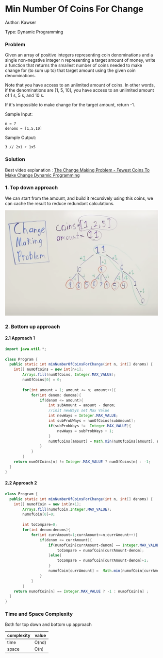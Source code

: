 # Min Number Of Coins For Change

Author: Kawser

Type: Dynamic Programming


### Problem
Given an array of positive integers representing coin denominations and a single non-negative integer n representing a target amount of money, 
write a function that returns the smallest number of coins needed to make change for (to sum up to) that target amount using the given coin denominations.

Note that you have access to an unlimited amount of coins. In other words, if the denominations are [1, 5, 10], 
you have access to an unlimited amount of 1 s, 5 s, and 10 s.

If it's impossible to make change for the target amount, return -1.

Sample Input:
```
n = 7
denoms = [1,5,10]
```
Sample Output:
``` 
3 // 2x1 + 1x5
```

### Solution

Best video explanation : [The Change Making Problem - Fewest Coins To Make Change Dynamic Programming](https://www.youtube.com/watch?v=jgiZlGzXMBw&list=PLiQ766zSC5jM2OKVr8sooOuGgZkvnOCTI&index=12)

### 1. Top down approach

We can start from the amount, and build it recursively using this coins, we can cache the result to reduce redundant calculations.   

![Top Down Approach](https://github.com/khabib97/problem-solving-notes/blob/main/dynamic-programming/top-down-approach.png)

### 2. Bottom up approach 

#### 2.1 Approach 1
```java
import java.util.*;

class Program {
  public static int minNumberOfCoinsForChange(int n, int[] denoms) {
    int[] numOfCoins = new int[n+1];
		Arrays.fill(numOfCoins, Integer.MAX_VALUE);
		numOfCoins[0] = 0;
		
		for(int amount = 1; amount <= n; amount++){
			for(int denom: denoms){
				if(denom <= amount){
					int subAmount = amount - denom;
					//init newWays set Max Value
					int newWays = Integer.MAX_VALUE;
					int subProbWays = numOfCoins[subAmount];
					if(subProbWays !=  Integer.MAX_VALUE){
						newWays = subProbWays + 1;
					}
					numOfCoins[amount] = Math.min(numOfCoins[amount], newWays);
				}
			}
		}
    return numOfCoins[n] != Integer.MAX_VALUE ? numOfCoins[n] : -1;
  }
}
```
#### 2.2 Approach 2
```java
class Program {
  public static int minNumberOfCoinsForChange(int n, int[] denoms) {
    int[] numofCoin = new int[n+1];
		Arrays.fill(numofCoin,Integer.MAX_VALUE);
		numofCoin[0]=0;
    
		int toCompare=0;
		for(int denom:denoms){
			for(int currAmount=1;currAmount<=n;currAmount++){
				if(denom <= currAmount){
					if(numofCoin[currAmount-denom] == Integer.MAX_VALUE){
						toCompare = numofCoin[currAmount-denom];
					}else{
						toCompare = numofCoin[currAmount-denom]+1;
					}
					numofCoin[currAmount] =  Math.min(numofCoin[currAmount], toCompare);
				}
			}
		}
    return numofCoin[n] == Integer.MAX_VALUE ? -1 : numofCoin[n] ;
  }
}

```
### Time and Space Complexity

Both for top down and bottom up approach

|complexity|value|
|----------|-----|
|time      |O(nd)|
|space     |O(n) | 
